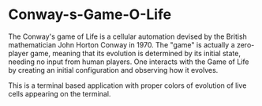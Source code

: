 # Conway-s-Game-O-Life
The Conway's game of Life is a cellular automation devised by the British mathematician John Horton Conway in 1970. The "game" is actually a zero-player game, meaning that its evolution is determined by its initial state, needing no input from human players. One interacts with the Game of Life by creating an initial configuration and observing how it evolves.

This is a terminal based application with proper colors of evolution of live cells appearing on the terminal.
